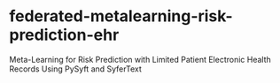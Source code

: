 # federated-metalearning-risk-prediction-ehr
Meta-Learning for Risk Prediction with Limited Patient Electronic Health Records Using PySyft and SyferText
